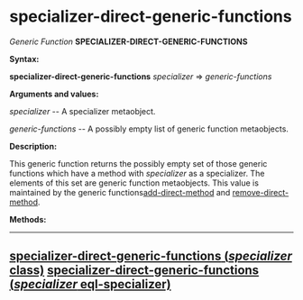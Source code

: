specializer-direct-generic-functions
====================================

*Generic Function* **SPECIALIZER-DIRECT-GENERIC-FUNCTIONS**

**Syntax:**

**specializer-direct-generic-functions** *specializer* => *generic-functions*

**Arguments and values:**

*specializer* -- A specializer metaobject.

*generic-functions* -- A possibly empty list of generic function metaobjects.

**Description:**

This generic function returns the possibly empty set of those generic functions which have a method with *specializer* as a specializer. The elements of this set are generic function metaobjects. This value is maintained by the generic functions[add-direct-method](add-direct-method.md) and [remove-direct-method](remove-direct-method.md).

**Methods:**

  -------------------------------------------------------------------------------------------------------------------------------------
  [**specializer-direct-generic-functions** (*specializer* class)](specializer-direct-generic-functions-class.md)
  [**specializer-direct-generic-functions** (*specializer* eql-specializer)](specializer-direct-generic-functions-eql-specializer.md)
  -------------------------------------------------------------------------------------------------------------------------------------


